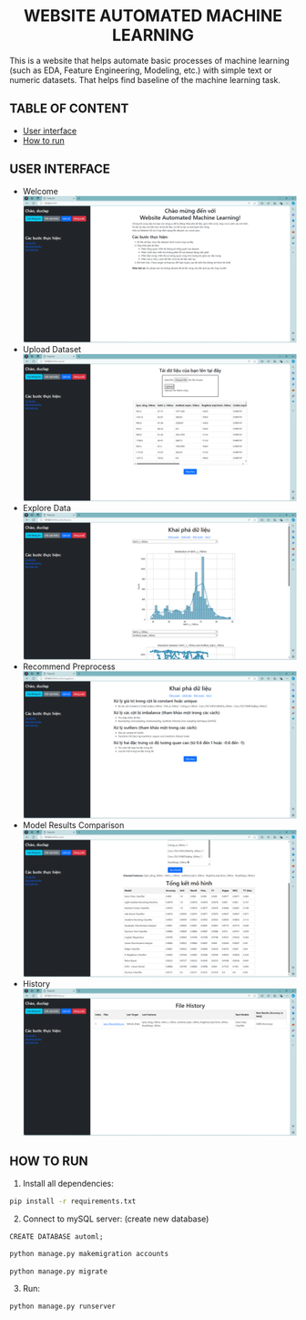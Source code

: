 <!-- Title -->
<h1 align="center"><b>WEBSITE AUTOMATED MACHINE LEARNING</b></h1>
<p>This is a website that helps automate basic processes of machine learning (such as EDA, Feature Engineering, Modeling, etc.) with simple text or numeric datasets.
That helps find baseline of the machine learning task.
</p>

## TABLE OF CONTENT
* [User interface](#user-interface)
* [How to run](#how-to-run)

## USER INTERFACE
* Welcome
![Welcome](./Demo/welcome.png)
* Upload Dataset
![Upload Dataset](./Demo/upload_data.png)
* Explore Data
![Explore Data](./Demo/eda.png)
* Recommend Preprocess
![Recommend Preprocess](./Demo/recommend.png)
* Model Results Comparison
![Model Results](./Demo/result.png)
* History
![History](./Demo/history.png)

## HOW TO RUN
1. Install all dependencies:
````bash
pip install -r requirements.txt
````
2. Connect to mySQL server: (create new database)
````mysql
CREATE DATABASE automl;
````
````bash
python manage.py makemigration accounts
````
````bash
python manage.py migrate
````
3. Run:
````bash
python manage.py runserver
````